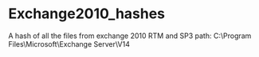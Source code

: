 # Exchange2010_hashes

A hash of all the files from exchange 2010 RTM and SP3 path: C:\Program Files\Microsoft\Exchange Server\V14
